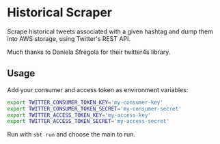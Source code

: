 # Historical Scraper

Scrape historical tweets associated with a given hashtag and dump them into AWS storage, using Twitter's REST API.

Much thanks to Daniela Sfregola for their twitter4s library.

## Usage
Add your consumer and access token as environment variables:

```bash
export TWITTER_CONSUMER_TOKEN_KEY='my-consumer-key'
export TWITTER_CONSUMER_TOKEN_SECRET='my-consumer-secret'
export TWITTER_ACCESS_TOKEN_KEY='my-access-key'
export TWITTER_ACCESS_TOKEN_SECRET='my-access-secret'
```


Run with ```sbt run``` and choose the main to run.

